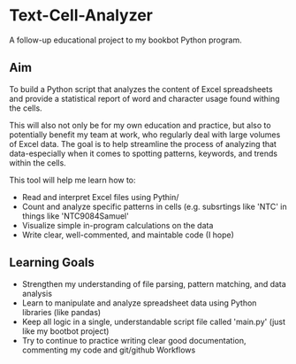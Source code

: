 # Text-Cell-Analyzer

A follow-up educational project to my bookbot Python program.

## Aim 

To build a Python script that analyzes the content of Excel spreadsheets and provide a statistical report of word and character usage found withing the cells.

This will also not only be for my own education and practice, but also to potentially benefit my team at work, who regularly deal with large volumes of Excel data. The goal is to help streamline the process of analyzing that data-especially when it comes to spotting patterns, keywords, and trends within the cells.

This tool will help me learn how to:
- Read and interpret Excel files using Pythin/
- Count and analyze specific patterns in cells (e.g. subsrtings like 'NTC' in things like 'NTC9084Samuel'
- Visualize simple in-program calculations on the data
- Write clear, well-commented, and maintable code (I hope)

## Learning Goals
- Strengthen my understanding of file parsing, pattern matching, and data analysis
- Learn to manipulate and analyze spreadsheet data using Python libraries (like pandas)
- Keep all logic in a single, understandable script file called 'main.py' (just like my bootbot project)
- Try to continue to practice writing clear good documentation, commenting my code and git/github Workflows
